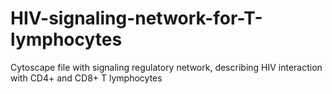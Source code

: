 # HIV-signaling-network-for-T-lymphocytes
Cytoscape file with signaling regulatory network, describing HIV interaction with CD4+ and CD8+ T lymphocytes
